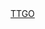 
<html>
  <head>
    <script>
      window.location.href('http://8.210.158.200:8080/page/login');
    </script>
    <title>Example title</title>
    </head>
  <body>
    <a href="http://8.210.158.200:8080/page/login">TTGO</a>
   </body>
  </html>
